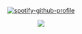 <div align="center">

  [![spotify-github-profile](https://spotify-github-profile.kittinanx.com/api/view?uid=31vqun7ccl2bokwd3rjr7axfzvta&cover_image=true&theme=novatorem&show_offline=false&background_color=121212&interchange=false&bar_color=53b14f&bar_color_cover=false)](https://github.com/kittinan/spotify-github-profile)
</div>


<div align="center">
  <img src="https://i.pinimg.com/474x/a0/15/93/a015933b79e18b119f13d0f01b09f1be.jpg">
</div>













                                                                                                                                     










